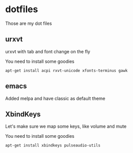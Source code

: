 # dotfiles
Those are my dot files

## urxvt

urxvt with tab and font change on the fly

You need to install some goodies

```
apt-get install acpi rxvt-unicode xfonts-terminus gawk
```

## emacs

Added melpa and have classic as default theme

## XbindKeys

Let's make sure we map some keys, like volume and mute
 
You need to install some goodies

```
apt-get install xbindkeys pulseaudio-utils
```

